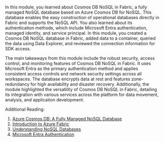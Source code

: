 In this module, you learned about Cosmos DB NoSQL in Fabric, a fully managed NoSQL database based on Azure Cosmos DB for NoSQL. This database enables the easy construction of operational databases directly in Fabric and supports the NoSQL API. You also learned about its authentication methods, which include Microsoft Entra authentication, managed identity, and service principal. In this module, you created a Cosmos DB NoSQL database in Fabric, added data to a container, queried the data using Data Explorer, and reviewed the connection information for SDK access.

The main takeaways from this module include the robust security, access control, and monitoring features of Cosmos DB NoSQL in Fabric. It uses Microsoft Entra as the primary authentication method and applies consistent access controls and network security settings across all workspaces. The database encrypts data at rest and features zone-redundancy for high availability and disaster recovery. Additionally, the module highlighted the versatility of Cosmos DB NoSQL in Fabric, detailing its integration with various services across the platform for data movement, analysis, and application development.

Additional Reading:
1. [Azure Cosmos DB: A Fully Managed NoSQL Database](/azure/cosmos-db/introduction)
1. [Introduction to Azure Fabric](/azure/service-fabric/service-fabric-overview)
1. [Understanding NoSQL Databases](https://www.ibm.com/cloud/learn/nosql)
1. [Microsoft Entra Authentication](/azure/active-directory/develop/v2-oauth2-auth-code-flow)